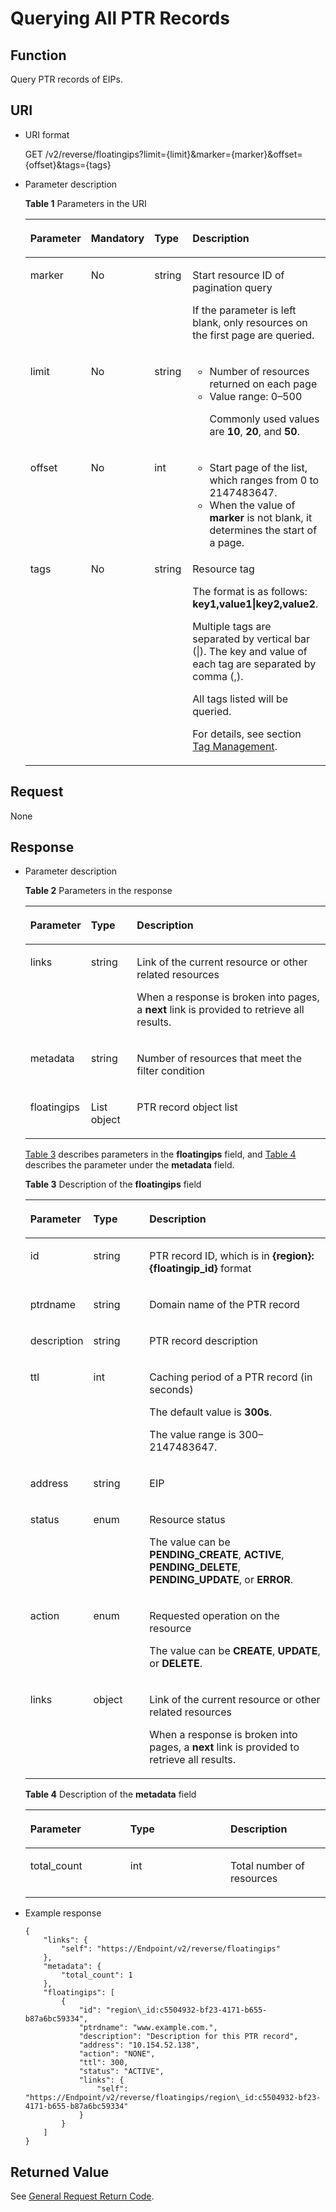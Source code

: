 # Querying All PTR Records<a name="EN-US_TOPIC_0042318615"></a>

## Function<a name="section29105235"></a>

Query PTR records of EIPs.

## URI<a name="section60620523"></a>

-   URI format

    GET /v2/reverse/floatingips?limit=\{limit\}&marker=\{marker\}&offset=\{offset\}&tags=\{tags\}

-   Parameter description

    **Table  1**  Parameters in the URI

    <a name="table1562846014112"></a><table><thead align="left"><tr id="en-us_topic_0037134402_en-us_topic_0037129969_row24110047"><th class="cellrowborder" valign="top" width="20.202020202020204%" id="mcps1.2.5.1.1"><p id="en-us_topic_0037134402_en-us_topic_0037129969_p6756797"><a name="en-us_topic_0037134402_en-us_topic_0037129969_p6756797"></a><a name="en-us_topic_0037134402_en-us_topic_0037129969_p6756797"></a><strong id="b162774213314533"><a name="b162774213314533"></a><a name="b162774213314533"></a>Parameter</strong></p>
    </th>
    <th class="cellrowborder" valign="top" width="17.17171717171717%" id="mcps1.2.5.1.2"><p id="en-us_topic_0037134402_en-us_topic_0037129969_p10429724"><a name="en-us_topic_0037134402_en-us_topic_0037129969_p10429724"></a><a name="en-us_topic_0037134402_en-us_topic_0037129969_p10429724"></a><strong id="b593421527191713"><a name="b593421527191713"></a><a name="b593421527191713"></a>Mandatory</strong></p>
    </th>
    <th class="cellrowborder" valign="top" width="14.14141414141414%" id="mcps1.2.5.1.3"><p id="en-us_topic_0037134402_en-us_topic_0037129969_p39501348"><a name="en-us_topic_0037134402_en-us_topic_0037129969_p39501348"></a><a name="en-us_topic_0037134402_en-us_topic_0037129969_p39501348"></a><strong id="b84235270619112"><a name="b84235270619112"></a><a name="b84235270619112"></a>Type</strong></p>
    </th>
    <th class="cellrowborder" valign="top" width="48.484848484848484%" id="mcps1.2.5.1.4"><p id="en-us_topic_0037134402_en-us_topic_0037129969_p45492604"><a name="en-us_topic_0037134402_en-us_topic_0037129969_p45492604"></a><a name="en-us_topic_0037134402_en-us_topic_0037129969_p45492604"></a><strong id="b842352706112423"><a name="b842352706112423"></a><a name="b842352706112423"></a>Description</strong></p>
    </th>
    </tr>
    </thead>
    <tbody><tr id="en-us_topic_0037134402_en-us_topic_0037129969_row61022284"><td class="cellrowborder" valign="top" width="20.202020202020204%" headers="mcps1.2.5.1.1 "><p id="en-us_topic_0037134402_en-us_topic_0037129969_p43857981"><a name="en-us_topic_0037134402_en-us_topic_0037129969_p43857981"></a><a name="en-us_topic_0037134402_en-us_topic_0037129969_p43857981"></a>marker</p>
    </td>
    <td class="cellrowborder" valign="top" width="17.17171717171717%" headers="mcps1.2.5.1.2 "><p id="en-us_topic_0037134402_en-us_topic_0037129969_p62835574"><a name="en-us_topic_0037134402_en-us_topic_0037129969_p62835574"></a><a name="en-us_topic_0037134402_en-us_topic_0037129969_p62835574"></a>No</p>
    </td>
    <td class="cellrowborder" valign="top" width="14.14141414141414%" headers="mcps1.2.5.1.3 "><p id="en-us_topic_0037134402_en-us_topic_0037129969_p56516768"><a name="en-us_topic_0037134402_en-us_topic_0037129969_p56516768"></a><a name="en-us_topic_0037134402_en-us_topic_0037129969_p56516768"></a>string</p>
    </td>
    <td class="cellrowborder" valign="top" width="48.484848484848484%" headers="mcps1.2.5.1.4 "><p id="p6505910417182"><a name="p6505910417182"></a><a name="p6505910417182"></a>Start resource ID of pagination query</p>
    <p id="en-us_topic_0037134402_en-us_topic_0037129969_p14455523"><a name="en-us_topic_0037134402_en-us_topic_0037129969_p14455523"></a><a name="en-us_topic_0037134402_en-us_topic_0037129969_p14455523"></a>If the parameter is left blank, only resources on the first page are queried.</p>
    </td>
    </tr>
    <tr id="en-us_topic_0037134402_en-us_topic_0037129969_row62990845"><td class="cellrowborder" valign="top" width="20.202020202020204%" headers="mcps1.2.5.1.1 "><p id="en-us_topic_0037134402_en-us_topic_0037129969_p1984791"><a name="en-us_topic_0037134402_en-us_topic_0037129969_p1984791"></a><a name="en-us_topic_0037134402_en-us_topic_0037129969_p1984791"></a>limit</p>
    </td>
    <td class="cellrowborder" valign="top" width="17.17171717171717%" headers="mcps1.2.5.1.2 "><p id="en-us_topic_0037134402_en-us_topic_0037129969_p26550365"><a name="en-us_topic_0037134402_en-us_topic_0037129969_p26550365"></a><a name="en-us_topic_0037134402_en-us_topic_0037129969_p26550365"></a>No</p>
    </td>
    <td class="cellrowborder" valign="top" width="14.14141414141414%" headers="mcps1.2.5.1.3 "><p id="en-us_topic_0037134402_en-us_topic_0037129969_p3095993"><a name="en-us_topic_0037134402_en-us_topic_0037129969_p3095993"></a><a name="en-us_topic_0037134402_en-us_topic_0037129969_p3095993"></a>string</p>
    </td>
    <td class="cellrowborder" valign="top" width="48.484848484848484%" headers="mcps1.2.5.1.4 "><a name="en-us_topic_0037134402_en-us_topic_0037129969_ul18169499193915"></a><a name="en-us_topic_0037134402_en-us_topic_0037129969_ul18169499193915"></a><ul id="en-us_topic_0037134402_en-us_topic_0037129969_ul18169499193915"><li id="li63087119165322"><a name="li63087119165322"></a><a name="li63087119165322"></a>Number of resources returned on each page</li><li id="li1676974165333"><a name="li1676974165333"></a><a name="li1676974165333"></a>Value range: 0–500<p id="p21932815165334"><a name="p21932815165334"></a><a name="p21932815165334"></a>Commonly used values are <strong id="b1862183916542"><a name="b1862183916542"></a><a name="b1862183916542"></a>10</strong>, <strong id="b3506876216546"><a name="b3506876216546"></a><a name="b3506876216546"></a>20</strong>, and <strong id="b1964630516549"><a name="b1964630516549"></a><a name="b1964630516549"></a>50</strong>.</p>
    </li></ul>
    </td>
    </tr>
    <tr id="row58150604195642"><td class="cellrowborder" valign="top" width="20.202020202020204%" headers="mcps1.2.5.1.1 "><p id="p11536930195644"><a name="p11536930195644"></a><a name="p11536930195644"></a>offset</p>
    </td>
    <td class="cellrowborder" valign="top" width="17.17171717171717%" headers="mcps1.2.5.1.2 "><p id="p62076162195644"><a name="p62076162195644"></a><a name="p62076162195644"></a>No</p>
    </td>
    <td class="cellrowborder" valign="top" width="14.14141414141414%" headers="mcps1.2.5.1.3 "><p id="p62113243195644"><a name="p62113243195644"></a><a name="p62113243195644"></a>int</p>
    </td>
    <td class="cellrowborder" valign="top" width="48.484848484848484%" headers="mcps1.2.5.1.4 "><a name="ul65116756195644"></a><a name="ul65116756195644"></a><ul id="ul65116756195644"><li id="li49179892195644"><a name="li49179892195644"></a><a name="li49179892195644"></a>Start page of the list, which ranges from 0 to 2147483647.</li><li id="li39965845195644"><a name="li39965845195644"></a><a name="li39965845195644"></a>When the value of <strong id="b842352706193255"><a name="b842352706193255"></a><a name="b842352706193255"></a>marker</strong> is not blank, it determines the start of a page.</li></ul>
    </td>
    </tr>
    <tr id="row6180858115857"><td class="cellrowborder" valign="top" width="20.202020202020204%" headers="mcps1.2.5.1.1 "><p id="p6537624212219"><a name="p6537624212219"></a><a name="p6537624212219"></a>tags</p>
    </td>
    <td class="cellrowborder" valign="top" width="17.17171717171717%" headers="mcps1.2.5.1.2 "><p id="p6098421112219"><a name="p6098421112219"></a><a name="p6098421112219"></a>No</p>
    </td>
    <td class="cellrowborder" valign="top" width="14.14141414141414%" headers="mcps1.2.5.1.3 "><p id="p4077405312219"><a name="p4077405312219"></a><a name="p4077405312219"></a>string</p>
    </td>
    <td class="cellrowborder" valign="top" width="48.484848484848484%" headers="mcps1.2.5.1.4 "><p id="p1436398312219"><a name="p1436398312219"></a><a name="p1436398312219"></a>Resource tag</p>
    <p id="p6216698912219"><a name="p6216698912219"></a><a name="p6216698912219"></a>The format is as follows: <strong id="b8423527069140"><a name="b8423527069140"></a><a name="b8423527069140"></a>key1,value1|key2,value2</strong>.</p>
    <p id="p64141841114123"><a name="p64141841114123"></a><a name="p64141841114123"></a>Multiple tags are separated by vertical bar (|). The key and value of each tag are separated by comma (,).</p>
    <p id="p2263199412219"><a name="p2263199412219"></a><a name="p2263199412219"></a>All tags listed will be queried.</p>
    <p id="p65263192115146"><a name="p65263192115146"></a><a name="p65263192115146"></a>For details, see section <a href="tag-management.html">Tag Management</a>.</p>
    </td>
    </tr>
    </tbody>
    </table>


## Request<a name="section8713795"></a>

None

## Response<a name="section11315292"></a>

-   Parameter description

    **Table  2**  Parameters in the response

    <a name="table13410777181232"></a><table><thead align="left"><tr id="row8598877181232"><th class="cellrowborder" valign="top" width="18.18%" id="mcps1.2.4.1.1"><p id="p25420464181232"><a name="p25420464181232"></a><a name="p25420464181232"></a><strong id="b162774213314533_1"><a name="b162774213314533_1"></a><a name="b162774213314533_1"></a>Parameter</strong></p>
    </th>
    <th class="cellrowborder" valign="top" width="15.43%" id="mcps1.2.4.1.2"><p id="p45791683181232"><a name="p45791683181232"></a><a name="p45791683181232"></a><strong id="b84235270619112_1"><a name="b84235270619112_1"></a><a name="b84235270619112_1"></a>Type</strong></p>
    </th>
    <th class="cellrowborder" valign="top" width="66.39%" id="mcps1.2.4.1.3"><p id="p18138814181232"><a name="p18138814181232"></a><a name="p18138814181232"></a><strong id="b842352706112423_1"><a name="b842352706112423_1"></a><a name="b842352706112423_1"></a>Description</strong></p>
    </th>
    </tr>
    </thead>
    <tbody><tr id="row59957834181232"><td class="cellrowborder" valign="top" width="18.18%" headers="mcps1.2.4.1.1 "><p id="p24746382181232"><a name="p24746382181232"></a><a name="p24746382181232"></a>links</p>
    </td>
    <td class="cellrowborder" valign="top" width="15.43%" headers="mcps1.2.4.1.2 "><p id="p58299955181232"><a name="p58299955181232"></a><a name="p58299955181232"></a>string</p>
    </td>
    <td class="cellrowborder" valign="top" width="66.39%" headers="mcps1.2.4.1.3 "><p id="p5040034717923"><a name="p5040034717923"></a><a name="p5040034717923"></a>Link of the current resource or other related resources</p>
    <p id="p5094994217923"><a name="p5094994217923"></a><a name="p5094994217923"></a>When a response is broken into pages, a <strong id="b84235270695245"><a name="b84235270695245"></a><a name="b84235270695245"></a>next</strong> link is provided to retrieve all results.</p>
    </td>
    </tr>
    <tr id="row17649295181232"><td class="cellrowborder" valign="top" width="18.18%" headers="mcps1.2.4.1.1 "><p id="p20306794181232"><a name="p20306794181232"></a><a name="p20306794181232"></a>metadata</p>
    </td>
    <td class="cellrowborder" valign="top" width="15.43%" headers="mcps1.2.4.1.2 "><p id="p34237593181232"><a name="p34237593181232"></a><a name="p34237593181232"></a>string</p>
    </td>
    <td class="cellrowborder" valign="top" width="66.39%" headers="mcps1.2.4.1.3 "><p id="p21781637181232"><a name="p21781637181232"></a><a name="p21781637181232"></a>Number of resources that meet the filter condition</p>
    </td>
    </tr>
    <tr id="row61817005181232"><td class="cellrowborder" valign="top" width="18.18%" headers="mcps1.2.4.1.1 "><p id="p41121470181232"><a name="p41121470181232"></a><a name="p41121470181232"></a>floatingips</p>
    </td>
    <td class="cellrowborder" valign="top" width="15.43%" headers="mcps1.2.4.1.2 "><p id="p42504768181232"><a name="p42504768181232"></a><a name="p42504768181232"></a>List object</p>
    </td>
    <td class="cellrowborder" valign="top" width="66.39%" headers="mcps1.2.4.1.3 "><p id="p20334170181232"><a name="p20334170181232"></a><a name="p20334170181232"></a>PTR record object list</p>
    </td>
    </tr>
    </tbody>
    </table>

    [Table 3](#table43740677113542)  describes parameters in the  **floatingips**  field, and  [Table 4](#table16355953155210)  describes the parameter under the  **metadata**  field.

    **Table  3**  Description of the  **floatingips**  field

    <a name="table43740677113542"></a><table><thead align="left"><tr id="en-us_topic_0042318613_row5725206118456"><th class="cellrowborder" valign="top" width="18.18%" id="mcps1.2.4.1.1"><p id="en-us_topic_0042318613_p690539418456"><a name="en-us_topic_0042318613_p690539418456"></a><a name="en-us_topic_0042318613_p690539418456"></a><strong id="b162774213314533_2"><a name="b162774213314533_2"></a><a name="b162774213314533_2"></a>Parameter</strong></p>
    </th>
    <th class="cellrowborder" valign="top" width="19.189999999999998%" id="mcps1.2.4.1.2"><p id="en-us_topic_0042318613_p2246606418456"><a name="en-us_topic_0042318613_p2246606418456"></a><a name="en-us_topic_0042318613_p2246606418456"></a><strong id="b84235270619112_2"><a name="b84235270619112_2"></a><a name="b84235270619112_2"></a>Type</strong></p>
    </th>
    <th class="cellrowborder" valign="top" width="62.629999999999995%" id="mcps1.2.4.1.3"><p id="en-us_topic_0042318613_p781187018456"><a name="en-us_topic_0042318613_p781187018456"></a><a name="en-us_topic_0042318613_p781187018456"></a><strong id="b842352706112423_2"><a name="b842352706112423_2"></a><a name="b842352706112423_2"></a>Description</strong></p>
    </th>
    </tr>
    </thead>
    <tbody><tr id="en-us_topic_0042318613_row2878170018456"><td class="cellrowborder" valign="top" width="18.18%" headers="mcps1.2.4.1.1 "><p id="en-us_topic_0042318613_p4961636318456"><a name="en-us_topic_0042318613_p4961636318456"></a><a name="en-us_topic_0042318613_p4961636318456"></a>id</p>
    </td>
    <td class="cellrowborder" valign="top" width="19.189999999999998%" headers="mcps1.2.4.1.2 "><p id="en-us_topic_0042318613_p5950245818456"><a name="en-us_topic_0042318613_p5950245818456"></a><a name="en-us_topic_0042318613_p5950245818456"></a>string</p>
    </td>
    <td class="cellrowborder" valign="top" width="62.629999999999995%" headers="mcps1.2.4.1.3 "><p id="en-us_topic_0042318613_p5496981818456"><a name="en-us_topic_0042318613_p5496981818456"></a><a name="en-us_topic_0042318613_p5496981818456"></a>PTR record ID, which is in <strong id="b842352706151833"><a name="b842352706151833"></a><a name="b842352706151833"></a>{region}:{floatingip_id}</strong> format</p>
    </td>
    </tr>
    <tr id="en-us_topic_0042318613_row3274940018456"><td class="cellrowborder" valign="top" width="18.18%" headers="mcps1.2.4.1.1 "><p id="en-us_topic_0042318613_p3545576918456"><a name="en-us_topic_0042318613_p3545576918456"></a><a name="en-us_topic_0042318613_p3545576918456"></a>ptrdname</p>
    </td>
    <td class="cellrowborder" valign="top" width="19.189999999999998%" headers="mcps1.2.4.1.2 "><p id="en-us_topic_0042318613_p5334507918456"><a name="en-us_topic_0042318613_p5334507918456"></a><a name="en-us_topic_0042318613_p5334507918456"></a>string</p>
    </td>
    <td class="cellrowborder" valign="top" width="62.629999999999995%" headers="mcps1.2.4.1.3 "><p id="en-us_topic_0042318613_p2598415318456"><a name="en-us_topic_0042318613_p2598415318456"></a><a name="en-us_topic_0042318613_p2598415318456"></a>Domain name of the PTR record</p>
    </td>
    </tr>
    <tr id="en-us_topic_0042318613_row3253079218456"><td class="cellrowborder" valign="top" width="18.18%" headers="mcps1.2.4.1.1 "><p id="en-us_topic_0042318613_p1774845918456"><a name="en-us_topic_0042318613_p1774845918456"></a><a name="en-us_topic_0042318613_p1774845918456"></a>description</p>
    </td>
    <td class="cellrowborder" valign="top" width="19.189999999999998%" headers="mcps1.2.4.1.2 "><p id="en-us_topic_0042318613_p2833911218456"><a name="en-us_topic_0042318613_p2833911218456"></a><a name="en-us_topic_0042318613_p2833911218456"></a>string</p>
    </td>
    <td class="cellrowborder" valign="top" width="62.629999999999995%" headers="mcps1.2.4.1.3 "><p id="en-us_topic_0042318613_p1376672518456"><a name="en-us_topic_0042318613_p1376672518456"></a><a name="en-us_topic_0042318613_p1376672518456"></a>PTR record description</p>
    </td>
    </tr>
    <tr id="en-us_topic_0042318613_row5679166318456"><td class="cellrowborder" valign="top" width="18.18%" headers="mcps1.2.4.1.1 "><p id="en-us_topic_0042318613_p3672198418456"><a name="en-us_topic_0042318613_p3672198418456"></a><a name="en-us_topic_0042318613_p3672198418456"></a>ttl</p>
    </td>
    <td class="cellrowborder" valign="top" width="19.189999999999998%" headers="mcps1.2.4.1.2 "><p id="en-us_topic_0042318613_p2169069318456"><a name="en-us_topic_0042318613_p2169069318456"></a><a name="en-us_topic_0042318613_p2169069318456"></a>int</p>
    </td>
    <td class="cellrowborder" valign="top" width="62.629999999999995%" headers="mcps1.2.4.1.3 "><p id="p27862757171912"><a name="p27862757171912"></a><a name="p27862757171912"></a>Caching period of a PTR record (in seconds)</p>
    <p id="en-us_topic_0042318613_p1211568618456"><a name="en-us_topic_0042318613_p1211568618456"></a><a name="en-us_topic_0042318613_p1211568618456"></a>The default value is <strong id="b556287791322"><a name="b556287791322"></a><a name="b556287791322"></a>300s</strong>.</p>
    <p id="en-us_topic_0042318613_p4184654118456"><a name="en-us_topic_0042318613_p4184654118456"></a><a name="en-us_topic_0042318613_p4184654118456"></a>The value range is 300–2147483647.</p>
    </td>
    </tr>
    <tr id="en-us_topic_0042318613_row3412662318456"><td class="cellrowborder" valign="top" width="18.18%" headers="mcps1.2.4.1.1 "><p id="en-us_topic_0042318613_p1279309418456"><a name="en-us_topic_0042318613_p1279309418456"></a><a name="en-us_topic_0042318613_p1279309418456"></a>address</p>
    </td>
    <td class="cellrowborder" valign="top" width="19.189999999999998%" headers="mcps1.2.4.1.2 "><p id="en-us_topic_0042318613_p2960772218456"><a name="en-us_topic_0042318613_p2960772218456"></a><a name="en-us_topic_0042318613_p2960772218456"></a>string</p>
    </td>
    <td class="cellrowborder" valign="top" width="62.629999999999995%" headers="mcps1.2.4.1.3 "><p id="en-us_topic_0042318613_p4941528218456"><a name="en-us_topic_0042318613_p4941528218456"></a><a name="en-us_topic_0042318613_p4941528218456"></a>EIP</p>
    </td>
    </tr>
    <tr id="en-us_topic_0042318613_row4208435918456"><td class="cellrowborder" valign="top" width="18.18%" headers="mcps1.2.4.1.1 "><p id="en-us_topic_0042318613_p5338995318456"><a name="en-us_topic_0042318613_p5338995318456"></a><a name="en-us_topic_0042318613_p5338995318456"></a>status</p>
    </td>
    <td class="cellrowborder" valign="top" width="19.189999999999998%" headers="mcps1.2.4.1.2 "><p id="en-us_topic_0042318613_p2961896418456"><a name="en-us_topic_0042318613_p2961896418456"></a><a name="en-us_topic_0042318613_p2961896418456"></a>enum</p>
    </td>
    <td class="cellrowborder" valign="top" width="62.629999999999995%" headers="mcps1.2.4.1.3 "><p id="en-us_topic_0042318613_p5032586318456"><a name="en-us_topic_0042318613_p5032586318456"></a><a name="en-us_topic_0042318613_p5032586318456"></a>Resource status</p>
    <p id="p1427831035118"><a name="p1427831035118"></a><a name="p1427831035118"></a>The value can be <strong id="b84235270695628"><a name="b84235270695628"></a><a name="b84235270695628"></a>PENDING_CREATE</strong>, <strong id="b84235270695635"><a name="b84235270695635"></a><a name="b84235270695635"></a>ACTIVE</strong>, <strong id="b84235270695643"><a name="b84235270695643"></a><a name="b84235270695643"></a>PENDING_DELETE</strong>, <strong id="b842352706141041"><a name="b842352706141041"></a><a name="b842352706141041"></a>PENDING_UPDATE</strong>, or <strong id="b84235270695650"><a name="b84235270695650"></a><a name="b84235270695650"></a>ERROR</strong>.</p>
    </td>
    </tr>
    <tr id="en-us_topic_0042318613_row4986307418456"><td class="cellrowborder" valign="top" width="18.18%" headers="mcps1.2.4.1.1 "><p id="en-us_topic_0042318613_p1237719818456"><a name="en-us_topic_0042318613_p1237719818456"></a><a name="en-us_topic_0042318613_p1237719818456"></a>action</p>
    </td>
    <td class="cellrowborder" valign="top" width="19.189999999999998%" headers="mcps1.2.4.1.2 "><p id="en-us_topic_0042318613_p6302897818456"><a name="en-us_topic_0042318613_p6302897818456"></a><a name="en-us_topic_0042318613_p6302897818456"></a>enum</p>
    </td>
    <td class="cellrowborder" valign="top" width="62.629999999999995%" headers="mcps1.2.4.1.3 "><p id="en-us_topic_0042318613_p507362318456"><a name="en-us_topic_0042318613_p507362318456"></a><a name="en-us_topic_0042318613_p507362318456"></a>Requested operation on the resource</p>
    <p id="p3570202615112"><a name="p3570202615112"></a><a name="p3570202615112"></a>The value can be <strong id="b842352706141356"><a name="b842352706141356"></a><a name="b842352706141356"></a>CREATE</strong>, <strong id="b84235270614144"><a name="b84235270614144"></a><a name="b84235270614144"></a>UPDATE</strong>, or <strong id="b84235270614146"><a name="b84235270614146"></a><a name="b84235270614146"></a>DELETE</strong>.</p>
    </td>
    </tr>
    <tr id="en-us_topic_0042318613_row831034118456"><td class="cellrowborder" valign="top" width="18.18%" headers="mcps1.2.4.1.1 "><p id="en-us_topic_0042318613_p204899518456"><a name="en-us_topic_0042318613_p204899518456"></a><a name="en-us_topic_0042318613_p204899518456"></a>links</p>
    </td>
    <td class="cellrowborder" valign="top" width="19.189999999999998%" headers="mcps1.2.4.1.2 "><p id="en-us_topic_0042318613_p3175087318456"><a name="en-us_topic_0042318613_p3175087318456"></a><a name="en-us_topic_0042318613_p3175087318456"></a>object</p>
    </td>
    <td class="cellrowborder" valign="top" width="62.629999999999995%" headers="mcps1.2.4.1.3 "><p id="en-us_topic_0042318613_p2168392018456"><a name="en-us_topic_0042318613_p2168392018456"></a><a name="en-us_topic_0042318613_p2168392018456"></a>Link of the current resource or other related resources</p>
    <p id="en-us_topic_0042318613_p6093755518456"><a name="en-us_topic_0042318613_p6093755518456"></a><a name="en-us_topic_0042318613_p6093755518456"></a>When a response is broken into pages, a <strong id="b2670674215521"><a name="b2670674215521"></a><a name="b2670674215521"></a>next</strong> link is provided to retrieve all results.</p>
    </td>
    </tr>
    </tbody>
    </table>

    **Table  4**  Description of the  **metadata**  field

    <a name="table16355953155210"></a><table><thead align="left"><tr id="en-us_topic_0037134402_row58979189175457"><th class="cellrowborder" valign="top" width="33.33333333333333%" id="mcps1.2.4.1.1"><p id="en-us_topic_0037134402_p46156243175457"><a name="en-us_topic_0037134402_p46156243175457"></a><a name="en-us_topic_0037134402_p46156243175457"></a><strong id="en-us_topic_0037134402_b162774213314533"><a name="en-us_topic_0037134402_b162774213314533"></a><a name="en-us_topic_0037134402_b162774213314533"></a>Parameter</strong></p>
    </th>
    <th class="cellrowborder" valign="top" width="33.33333333333333%" id="mcps1.2.4.1.2"><p id="en-us_topic_0037134402_p47668234175457"><a name="en-us_topic_0037134402_p47668234175457"></a><a name="en-us_topic_0037134402_p47668234175457"></a><strong id="en-us_topic_0037134402_b84235270619112"><a name="en-us_topic_0037134402_b84235270619112"></a><a name="en-us_topic_0037134402_b84235270619112"></a>Type</strong></p>
    </th>
    <th class="cellrowborder" valign="top" width="33.33333333333333%" id="mcps1.2.4.1.3"><p id="en-us_topic_0037134402_p35921708175457"><a name="en-us_topic_0037134402_p35921708175457"></a><a name="en-us_topic_0037134402_p35921708175457"></a><strong id="en-us_topic_0037134402_b842352706112423"><a name="en-us_topic_0037134402_b842352706112423"></a><a name="en-us_topic_0037134402_b842352706112423"></a>Description</strong></p>
    </th>
    </tr>
    </thead>
    <tbody><tr id="en-us_topic_0037134402_row54859922175457"><td class="cellrowborder" valign="top" width="33.33333333333333%" headers="mcps1.2.4.1.1 "><p id="en-us_topic_0037134402_p14468674175457"><a name="en-us_topic_0037134402_p14468674175457"></a><a name="en-us_topic_0037134402_p14468674175457"></a>total_count</p>
    </td>
    <td class="cellrowborder" valign="top" width="33.33333333333333%" headers="mcps1.2.4.1.2 "><p id="en-us_topic_0037134402_p31111955175457"><a name="en-us_topic_0037134402_p31111955175457"></a><a name="en-us_topic_0037134402_p31111955175457"></a>int</p>
    </td>
    <td class="cellrowborder" valign="top" width="33.33333333333333%" headers="mcps1.2.4.1.3 "><p id="en-us_topic_0037134402_p37040428175457"><a name="en-us_topic_0037134402_p37040428175457"></a><a name="en-us_topic_0037134402_p37040428175457"></a>Total number of resources</p>
    </td>
    </tr>
    </tbody>
    </table>


-   Example response

    ```
    {
        "links": {
            "self": "https://Endpoint/v2/reverse/floatingips"
        },
        "metadata": {
            "total_count": 1
        },
        "floatingips": [
            {
                "id": "region\_id:c5504932-bf23-4171-b655-b87a6bc59334",
                "ptrdname": "www.example.com.",
                "description": "Description for this PTR record",
                "address": "10.154.52.138",
                "action": "NONE",
                "ttl": 300,
                "status": "ACTIVE",
                "links": {
                    "self": "https://Endpoint/v2/reverse/floatingips/region\_id:c5504932-bf23-4171-b655-b87a6bc59334"
                }
            }
        ]
    }
    ```


## **Returned Value**<a name="section34728767"></a>

See  [General Request Return Code](general-request-return-code.md).

